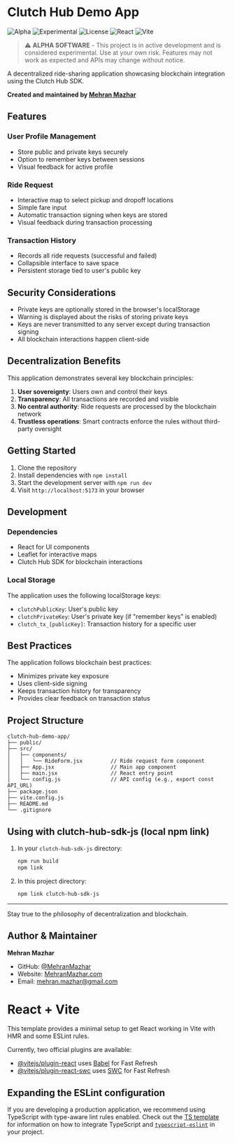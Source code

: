 # Clutch Hub Demo App

![Alpha](https://img.shields.io/badge/status-alpha-orange.svg)
![Experimental](https://img.shields.io/badge/stage-experimental-red.svg)
![License](https://img.shields.io/badge/license-MIT-blue.svg)
![React](https://img.shields.io/badge/React-20232A?style=flat&logo=react&logoColor=61DAFB)
![Vite](https://img.shields.io/badge/Vite-646CFF?style=flat&logo=vite&logoColor=white)

> ⚠️ **ALPHA SOFTWARE** - This project is in active development and is considered experimental. Use at your own risk. Features may not work as expected and APIs may change without notice.

A decentralized ride-sharing application showcasing blockchain integration using the Clutch Hub SDK.

**Created and maintained by [Mehran Mazhar](https://github.com/MehranMazhar)**

## Features

### User Profile Management
- Store public and private keys securely
- Option to remember keys between sessions
- Visual feedback for active profile

### Ride Request
- Interactive map to select pickup and dropoff locations
- Simple fare input
- Automatic transaction signing when keys are stored
- Visual feedback during transaction processing

### Transaction History
- Records all ride requests (successful and failed)
- Collapsible interface to save space
- Persistent storage tied to user's public key

## Security Considerations

- Private keys are optionally stored in the browser's localStorage
- Warning is displayed about the risks of storing private keys
- Keys are never transmitted to any server except during transaction signing
- All blockchain interactions happen client-side

## Decentralization Benefits

This application demonstrates several key blockchain principles:

1. **User sovereignty**: Users own and control their keys
2. **Transparency**: All transactions are recorded and visible
3. **No central authority**: Ride requests are processed by the blockchain network
4. **Trustless operations**: Smart contracts enforce the rules without third-party oversight

## Getting Started

1. Clone the repository
2. Install dependencies with `npm install`
3. Start the development server with `npm run dev`
4. Visit `http://localhost:5173` in your browser

## Development

### Dependencies
- React for UI components
- Leaflet for interactive maps
- Clutch Hub SDK for blockchain interactions

### Local Storage
The application uses the following localStorage keys:
- `clutchPublicKey`: User's public key
- `clutchPrivateKey`: User's private key (if "remember keys" is enabled)
- `clutch_tx_[publicKey]`: Transaction history for a specific user

## Best Practices

The application follows blockchain best practices:
- Minimizes private key exposure
- Uses client-side signing
- Keeps transaction history for transparency
- Provides clear feedback on transaction status

## Project Structure

```
clutch-hub-demo-app/
├── public/
├── src/
│   ├── components/
│   │   └── RideForm.jsx         // Ride request form component
│   ├── App.jsx                  // Main app component
│   ├── main.jsx                 // React entry point
│   └── config.js                // API config (e.g., export const API_URL)
├── package.json
├── vite.config.js
├── README.md
└── .gitignore
```

## Using with clutch-hub-sdk-js (local npm link)

1. In your `clutch-hub-sdk-js` directory:
   ```bash
   npm run build
   npm link
   ```
2. In this project directory:
   ```bash
   npm link clutch-hub-sdk-js
   ```

---

Stay true to the philosophy of decentralization and blockchain.

## Author & Maintainer

**Mehran Mazhar**
- GitHub: [@MehranMazhar](https://github.com/MehranMazhar)
- Website: [MehranMazhar.com](https://MehranMazhar.com)
- Email: mehran.mazhar@gmail.com

# React + Vite

This template provides a minimal setup to get React working in Vite with HMR and some ESLint rules.

Currently, two official plugins are available:

- [@vitejs/plugin-react](https://github.com/vitejs/vite-plugin-react/blob/main/packages/plugin-react) uses [Babel](https://babeljs.io/) for Fast Refresh
- [@vitejs/plugin-react-swc](https://github.com/vitejs/vite-plugin-react/blob/main/packages/plugin-react-swc) uses [SWC](https://swc.rs/) for Fast Refresh

## Expanding the ESLint configuration

If you are developing a production application, we recommend using TypeScript with type-aware lint rules enabled. Check out the [TS template](https://github.com/vitejs/vite/tree/main/packages/create-vite/template-react-ts) for information on how to integrate TypeScript and [`typescript-eslint`](https://typescript-eslint.io) in your project.
